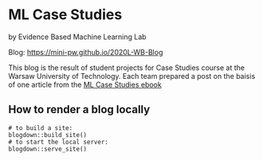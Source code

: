 # ML Case Studies
by Evidence Based Machine Learning Lab

Blog: https://mini-pw.github.io/2020L-WB-Blog

This blog is the result of student projects for Case Studies course at the Warsaw University of Technology. Each team prepared a post on the baisis of one article from the [ML Case Studies ebook](https://mini-pw.github.io/2020L-WB-Book/)




## How to render a blog locally

```
# to build a site:
blogdown::build_site()
# to start the local server:
blogdown::serve_site()
```
 
